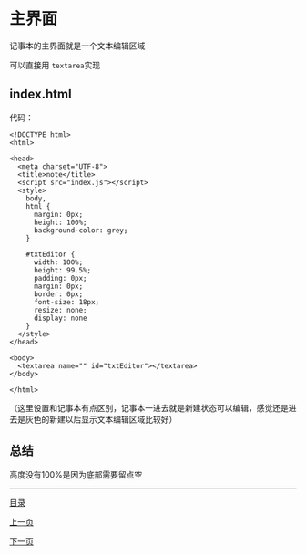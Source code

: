 # 主界面
记事本的主界面就是一个文本编辑区域

可以直接用 `textarea`实现

## index.html

代码：
```
<!DOCTYPE html>
<html>

<head>
  <meta charset="UTF-8">
  <title>note</title>
  <script src="index.js"></script>
  <style>
    body,
    html {
      margin: 0px;
      height: 100%;
      background-color: grey;
    }

    #txtEditor {
      width: 100%;
      height: 99.5%;
      padding: 0px;
      margin: 0px;
      border: 0px;
      font-size: 18px;
      resize: none;
      display: none
    }
  </style>
</head>

<body>
  <textarea name="" id="txtEditor"></textarea>
</body>

</html>
```

（这里设置和记事本有点区别，记事本一进去就是新建状态可以编辑，感觉还是进去是灰色的新建以后显示文本编辑区域比较好）

## 总结

高度没有100%是因为底部需要留点空

--- 

[目录](https://github.com/ArcherGrey/electron_notebook/)

[上一页](https://github.com/ArcherGrey/electron_notebook/blob/master/docs/3.md)

[下一页](https://github.com/ArcherGrey/electron_notebook/blob/master/docs/5.md)
